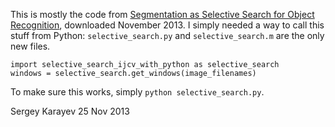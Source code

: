This is mostly the code from [Segmentation as Selective Search for Object Recognition](http://koen.me/research/selectivesearch/), downloaded November 2013.
I simply needed a way to call this stuff from Python: `selective_search.py` and `selective_search.m` are the only new files.

    import selective_search_ijcv_with_python as selective_search
    windows = selective_search.get_windows(image_filenames)

To make sure this works, simply `python selective_search.py`.

Sergey Karayev
25 Nov 2013
